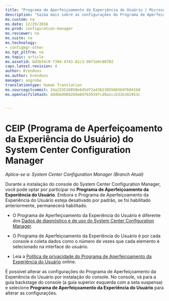 ```yaml
---
title: "Programa de Aperfeiçoamento da Experiência do Usuário | Microsoft Docs"
description: "Saiba mais sobre as configurações do Programa de Aperfeiçoamento da Experiência do Usuário do System Center Configuration Manager."
ms.custom: na
ms.date: 12/29/2016
ms.prod: configuration-manager
ms.reviewer: na
ms.suite: na
ms.technology:
- configmgr-other
ms.tgt_pltfrm: na
ms.topic: article
ms.assetid: bd5b34c9-7304-4743-81c3-96f1e0c80702
caps.latest.revision: 4
author: Brenduns
ms.author: brenduns
manager: angrobe
translationtype: Human Translation
ms.sourcegitcommit: 24a233516058e645df2a43623855665b97b041b0
ms.openlocfilehash: dddb6d960269a0d7655597cd9a1ccb31b382853c


---
```

# <a name="customer-experience-improvement-program-ceip-for-system-center-configuration-manager"></a>CEIP (Programa de Aperfeiçoamento da Experiência do Usuário) do System Center Configuration Manager

*Aplica-se a: System Center Configuration Manager (Branch Atual)*

Durante a instalação do console do System Center Configuration Manager, você pode optar por participar no **Programa de Aperfeiçoamento da Experiência do Usuário**. Embora o Programa de Aperfeiçoamento da Experiência do Usuário esteja desativado por padrão, se foi habilitado anteriormente, permanecerá habilitado.  

-   O Programa de Aperfeiçoamento da Experiência do Usuário é diferente dos [Dados de diagnóstico e de uso do System Center Configuration Manager](../../../core/plan-design/diagnostics/diagnostics-and-usage-data.md).  

-   O Programa de Aperfeiçoamento da Experiência do Usuário é por cada console e coleta dados como o número de vezes que cada elemento é selecionado na interface do usuário.  

-   Leia a [Política de privacidade do Programa de Aperfeiçoamento da Experiência do Usuário](https://www.microsoft.com/products/ceip/en-us/privacypolicy.mspx) online.  

É possível alterar as configurações do Programa de Aperfeiçoamento da Experiência do Usuário por instalação do console. No console, vá para a guia backstage do console (a guia superior esquerda com a seta suspensa) e selecione **Programa de Aperfeiçoamento da Experiência do Usuário** para alterar as configurações.  



<!--HONumber=Dec16_HO5-->


